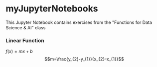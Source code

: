 # myJupyterNotebooks
This Jupyter Notebook contains exercises from the "Functions for Data Science & AI" class
### Linear Function
$f(x) = mx + b$
$$m=\frac{y_{2}-y_{1}}{x_{2}-x_{1}}$$
